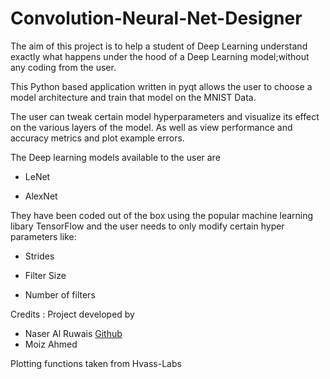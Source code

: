 # Convolution-Neural-Net-Designer

The aim of this project is to help a student of Deep Learning understand exactly what happens under the hood of a 
Deep Learning model;without any coding from the user.

This Python based application written in pyqt allows the user to choose a model architecture and train that model on the
MNIST Data. 

The user can tweak certain model hyperparameters and visualize its effect on the various layers of the model.
As well as view performance and accuracy metrics and plot example errors. 

The Deep learning models available to the user are
 
 - LeNet
 
 - AlexNet

They have been coded out of the box using the popular machine learning libary TensorFlow and the user needs
to only modify certain hyper parameters like:

- Strides

- Filter Size

- Number of filters


Credits : 
Project developed by 
- Naser Al Ruwais [Github](https://github.com/Nasser-ALRuwais)
- Moiz Ahmed 

Plotting functions taken from 
Hvass-Labs
